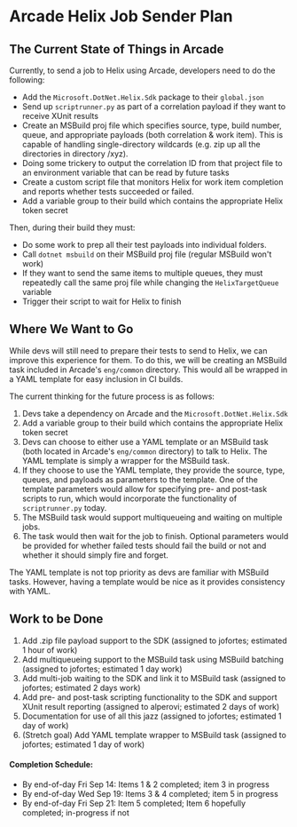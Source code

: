 # Arcade Helix Job Sender Plan

## The Current State of Things in Arcade

Currently, to send a job to Helix using Arcade, developers need to do the following:
* Add the `Microsoft.DotNet.Helix.Sdk` package to their `global.json`
* Send up `scriptrunner.py` as part of a correlation payload if they want to receive XUnit results
* Create an MSBuild proj file which specifies source, type, build number, queue, and appropriate payloads (both correlation & work item). This is capable of handling single-directory wildcards (e.g. zip up all the directories in directory /xyz).
* Doing some trickery to output the correlation ID from that project file to an environment variable that can be read by future tasks
* Create a custom script file that monitors Helix for work item completion and reports whether tests succeeded or failed.
* Add a variable group to their build which contains the appropriate Helix token secret

Then, during their build they must:
* Do some work to prep all their test payloads into individual folders.
* Call `dotnet msbuild` on their MSBuild proj file (regular MSBuild won't work)
* If they want to send the same items to multiple queues, they must repeatedly call the same proj file while changing the `HelixTargetQueue` variable
* Trigger their script to wait for Helix to finish

## Where We Want to Go

While devs will still need to prepare their tests to send to Helix, we can improve this experience for them. To do this, we will be creating an MSBuild task included in Arcade's `eng/common` directory. This would all be wrapped in a YAML template for easy inclusion in CI builds.

The current thinking for the future process is as follows:

1. Devs take a dependency on Arcade and the `Microsoft.DotNet.Helix.Sdk`
2. Add a variable group to their build which contains the appropriate Helix token secret
3. Devs can choose to either use a YAML template or an MSBuild task (both located in Arcade's `eng/common` directory) to talk to Helix. The YAML template is simply a wrapper for the MSBuild task.
4. If they choose to use the YAML template, they provide the source, type, queues, and payloads as parameters to the template. One of the template parameters would allow for specifying pre- and post-task scripts to run, which would incorporate the functionality of `scriptrunner.py` today.
5. The MSBuild task would support multiqueueing and waiting on multiple jobs.
6. The task would then wait for the job to finish. Optional parameters would be provided for whether failed tests should fail the build or not and whether it should simply fire and forget.

The YAML template is not top priority as devs are familiar with MSBuild tasks. However, having a template would be nice as it provides consistency with YAML.

## Work to be Done

1. Add .zip file payload support to the SDK (assigned to jofortes; estimated 1 hour of work)
2. Add multiqueueing support to the MSBuild task using MSBuild batching (assigned to jofortes; estimated 1 day work)
3. Add multi-job waiting to the SDK and link it to MSBuild task (assigned to jofortes; estimated 2 days work)
4. Add pre- and post-task scripting functionality to the SDK and support XUnit result reporting (assigned to alperovi; estimated 2 days of work)
5. Documentation for use of all this jazz (assigned to jofortes; estimated 1 day of work)
6. (Stretch goal) Add YAML template wrapper to MSBuild task (assigned to jofortes; estimated 1 day of work)

#### Completion Schedule:

* By end-of-day Fri Sep 14: Items 1 & 2 completed; item 3 in progress
* By end-of-day Wed Sep 19: Items 3 & 4 completed; item 5 in progress
* By end-of-day Fri Sep 21: Item 5 completed; Item 6 hopefully completed; in-progress if not
